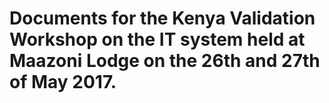 # Documents for the Kenya Validation Workshop on the IT system held at Maazoni Lodge on the 26th and 27th of May 2017.
